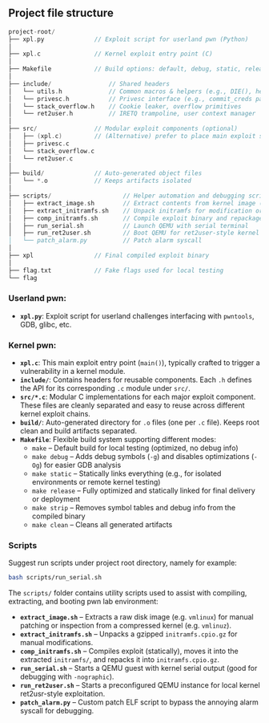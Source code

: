 ## Project file structure

```c
project-root/
├── xpl.py              // Exploit script for userland pwn (Python)
│
├── xpl.c               // Kernel exploit entry point (C)
│
├── Makefile            // Build options: default, debug, static, release
│
├── include/                // Shared headers
│   └── utils.h             // Common macros & helpers (e.g., DIE(), hexdump(), etc.)
│   └── privesc.h           // Privesc interface (e.g., commit_creds payloads)
│   └── stack_overflow.h    // Cookie leaker, overflow primitives
│   └── ret2user.h          // IRETQ trampoline, user context manager
│
├── src/                // Modular exploit components (optional)
│   ├── (xpl.c)         // (Alternative) prefer to place main exploit script under src/
│   ├── privesc.c 
│   └── stack_overflow.c
│   └── ret2user.c
│
├── build/              // Auto-generated object files
│   └── *.o             // Keeps artifacts isolated      
│
├── scripts/                    // Helper automation and debugging scripts
│   ├── extract_image.sh        // Extract contents from kernel image (vmlinuz, bzImage, etc.)
│   ├── extract_initramfs.sh    // Unpack initramfs for modification or inspection
│   ├── comp_initramfs.sh       // Compile exploit binary and repackage it into initramfs.cpio.gz
│   ├── run_serial.sh           // Launch QEMU with serial terminal
│   ├── run_ret2user.sh         // Boot QEMU for ret2user-style kernel exploit testing\
│   └── patch_alarm.py          // Patch alarm syscall
│
├── xpl                 // Final compiled exploit binary
│
├── flag.txt            // Fake flags used for local testing
└── flag
```

### Userland pwn:

- **`xpl.py`**: Exploit script for userland challenges interfacing with `pwntools`, GDB, glibc, etc.

### Kernel pwn:

- **`xpl.c`**: This main exploit entry point (`main()`), typically crafted to trigger a vulnerability in a kernel module.
- **`include/`**: Contains headers for reusable components. Each `.h` defines the API for its corresponding `.c` module under `src/`.
- **`src/*.c`**: Modular C implementations for each major exploit component. These files are cleanly separated and easy to reuse across different kernel exploit chains.
- **`build/`**: Auto-generated directory for `.o` files (one per `.c` file). Keeps root clean and build artifacts separated.
- **`Makefile`**: Flexible build system supporting different modes:
  - `make` – Default build for local testing (optimized, no debug info)
  - `make debug` – Adds debug symbols (`-g`) and disables optimizations (`-Og`) for easier GDB analysis
  - `make static` – Statically links everything (e.g., for isolated environments or remote kernel testing)
  - `make release` – Fully optimized and statically linked for final delivery or deployment
  - `make strip` – Removes symbol tables and debug info from the compiled binary
  - `make clean` – Cleans all generated artifacts

### Scripts

Suggest run scripts under project root directory, namely for example:

```sh
bash scripts/run_serial.sh
```

The `scripts/` folder contains utility scripts used to assist with compiling, extracting, and booting pwn lab environment:

- **`extract_image.sh`** – Extracts a raw disk image (e.g. `vmlinux`) for manual patching or inspection from a compressed kernel (e.g. `vmlinuz`).
- **`extract_initramfs.sh`** – Unpacks a gzipped `initramfs.cpio.gz` for manual modifications.
- **`comp_initramfs.sh`** – Compiles exploit (statically), moves it into the extracted `initramfs/`, and repacks it into `initramfs.cpio.gz`.
- **`run_serial.sh`** – Starts a QEMU guest with kernel serial output (good for debugging with `-nographic`).
- **`run_ret2user.sh`** – Starts a preconfigured QEMU instance for local kernel ret2usr-style exploitation.
- **`patch_alarm.py`** – Custom patch ELF script to bypass the annoying alarm syscall for debugging.

